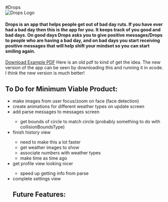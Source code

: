 #Drops
<img src="https://github.com/devJoshLopez/Drops/blob/master/Drops/Assets.xcassets/AppIcon.appiconset/Icon-76@2x.png?raw=true" alt="Drops Logo" style="margin: 0 auto; display: block;"/>

<h4>Drops is an app that helps people get out of bad day ruts. If you have ever had a bad day then this is the app for you. It keeps track of you good and bad days. On good days Drops asks you to give positive messages/Drops to people who are having a bad day, and on bad days you start receiving positive messages that will help shift your mindset so you can start smiling again.</h4>

<a href="https://drive.google.com/file/d/0B4qdXXhllq-IT0d1VGFoRVU5dTQ/view?usp=sharing">Download Example PDF</a>
Here is an old pdf to kind of get the idea. The new version of the app can be seen by downloading this and running it in xcode. I think the new version is much better!

<h2>To Do for Minimum Viable Product:</h2>
<ul>

<li>make images from user focus/zoom on face (face detection)</li>

<li>create animations for different weather types on update screen</li>

<li>add parse messages to messages screen</li>
  <ul>
    <li>get bounds of circle to match circle (probably something to do with collisionBoundsType)</li>
  </ul>

<li>finish history view</li>
  <ul>
    <li>need to make this a lot faster</li>
    <li>get weather images to show</li>
    <li>associate numbers with weather types</li>
    <li>make time as time ago</li>
  </ul>

<li>get profile view looking nicer</li>
  <ul>
    <li>speed up getting info from parse</li>
  </ul>

<li>complete settings view</li>

<h2>Future Features:</h2>
